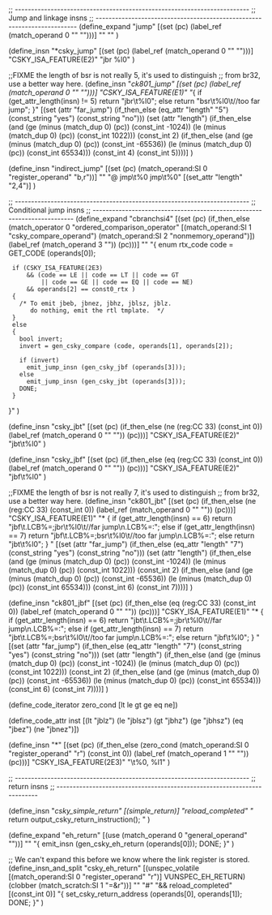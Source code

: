 
;; ------------------------------------------------------------------------
;; Jump and linkage insns
;; ------------------------------------------------------------------------
(define_expand "jump"
  [(set (pc) (label_ref (match_operand 0 "" "")))]
  ""
  ""
)

(define_insn "*csky_jump"
  [(set (pc) (label_ref (match_operand 0 "" "")))]
  "CSKY_ISA_FEATURE(E2)"
  "jbr  %l0"
)

;;FIXME the length of bsr is not really 5, it's used to distinguish
;;      from br32, use a better way here.
(define_insn "*ck801_jump"
  [(set (pc) (label_ref (match_operand 0 "" "")))]
  "CSKY_ISA_FEATURE(E1)"
  "*{
    if (get_attr_length(insn) != 5)
      return \"jbr\\t%l0\";
    else
      return \"bsr\\t%l0\\t//too far jump\";
  }"
  [(set (attr "far_jump")
        (if_then_else (eq_attr "length" "5")
                      (const_string "yes")
                      (const_string "no")))
   (set (attr "length")
        (if_then_else (and (ge (minus (match_dup 0) (pc)) (const_int -1024))
                           (le (minus (match_dup 0) (pc)) (const_int 1022)))
                      (const_int 2)
                      (if_then_else (and (ge (minus (match_dup 0) (pc)) (const_int -65536))
                                    (le (minus (match_dup 0) (pc)) (const_int 65534)))
                                    (const_int 4)
                                    (const_int 5))))]
)

(define_insn "indirect_jump"
  [(set (pc) (match_operand:SI 0 "register_operand" "b,r"))]
  ""
  "@
    jmp\t%0
    jmp\t%0"
  [(set_attr "length" "2,4")]
)


;; ------------------------------------------------------------------------
;; Conditional jump insns
;; ------------------------------------------------------------------------
(define_expand "cbranchsi4"
  [(set (pc)  (if_then_else (match_operator 0 "ordered_comparison_operator"
                              [(match_operand:SI 1 "csky_compare_operand")
                               (match_operand:SI 2 "nonmemory_operand")])
                            (label_ref (match_operand 3 ""))
                            (pc)))]
  ""
  "{
    enum rtx_code code = GET_CODE (operands[0]);

     if (CSKY_ISA_FEATURE(2E3)
         && (code == LE || code == LT || code == GT
             || code == GE || code == EQ || code == NE)
         && operands[2] == const0_rtx )
     {
       /* To emit jbeb, jbnez, jbhz, jblsz, jblz.
          do nothing, emit the rtl tmplate.  */
     }
     else
     {
       bool invert;
       invert = gen_csky_compare (code, operands[1], operands[2]);

       if (invert)
         emit_jump_insn (gen_csky_jbf (operands[3]));
       else
         emit_jump_insn (gen_csky_jbt (operands[3]));
       DONE;
     }
  }"
)

(define_insn "csky_jbt"
  [(set (pc) (if_then_else (ne (reg:CC 33) (const_int 0))
                           (label_ref (match_operand 0 "" ""))
                           (pc)))]
  "CSKY_ISA_FEATURE(E2)"
  "jbt\t%l0"
)

(define_insn "csky_jbf"
  [(set (pc) (if_then_else (eq (reg:CC 33) (const_int 0))
                           (label_ref (match_operand 0 "" ""))
                           (pc)))]
  "CSKY_ISA_FEATURE(E2)"
  "jbf\t%l0"
)

;;FIXME the length of bsr is not really 7, it's used to distinguish
;;      from br32, use a better way here.
(define_insn "ck801_jbt"
  [(set (pc) (if_then_else (ne (reg:CC 33) (const_int 0))
                           (label_ref (match_operand 0 "" ""))
                           (pc)))]
  "CSKY_ISA_FEATURE(E1)"
  "*
  {
    if (get_attr_length(insn) == 6)
      return \"jbf\\t.LCB%=\;jbr\\t%l0\\t//far jump\\n.LCB%=:\";
    else if (get_attr_length(insn) == 7)
      return \"jbf\\t.LCB%=\;bsr\\t%l0\\t//too far jump\\n.LCB%=:\";
    else
      return \"jbt\\t%l0\";
   }
  "
  [(set (attr "far_jump")
        (if_then_else
        (eq_attr "length" "7")
        (const_string "yes")
        (const_string "no")))
   (set (attr "length")
        (if_then_else
        (and (ge (minus (match_dup 0) (pc)) (const_int -1024))
             (le (minus (match_dup 0) (pc)) (const_int 1022)))
        (const_int 2)
        (if_then_else
        (and (ge (minus (match_dup 0) (pc)) (const_int -65536))
             (le (minus (match_dup 0) (pc)) (const_int 65534)))
        (const_int 6)
        (const_int 7))))]
)

(define_insn "ck801_jbf"
  [(set (pc) (if_then_else (eq (reg:CC 33) (const_int 0))
                           (label_ref (match_operand 0 "" ""))
                           (pc)))]
  "CSKY_ISA_FEATURE(E1)"
  "*
  {
    if (get_attr_length(insn) == 6)
      return \"jbt\\t.LCB%=\;jbr\\t%l0\\t//far jump\\n.LCB%=:\";
    else if (get_attr_length(insn) == 7)
      return \"jbt\\t.LCB%=\;bsr\\t%l0\\t//too far jump\\n.LCB%=:\";
    else
      return \"jbf\\t%l0\";
  }
  "
  [(set (attr "far_jump")
        (if_then_else
        (eq_attr "length" "7")
        (const_string "yes")
        (const_string "no")))
   (set (attr "length")
        (if_then_else
        (and (ge (minus (match_dup 0) (pc)) (const_int -1024))
             (le (minus (match_dup 0) (pc)) (const_int 1022)))
        (const_int 2)
        (if_then_else
        (and (ge (minus (match_dup 0) (pc)) (const_int -65536))
             (le (minus (match_dup 0) (pc)) (const_int 65534)))
        (const_int 6)
        (const_int 7))))]
)

(define_code_iterator zero_cond [lt le gt ge eq ne])

(define_code_attr inst [(lt "jblz") (le "jblsz") (gt "jbhz") (ge "jbhsz") (eq "jbez") (ne "jbnez")])

(define_insn "*<inst>"
  [(set (pc) (if_then_else (zero_cond (match_operand:SI 0 "register_operand" "r")
                                      (const_int 0))
             (label_ref (match_operand 1 "" ""))
             (pc)))]
  "CSKY_ISA_FEATURE(2E3)"
  "<inst>\t%0, %l1"
)

;; ------------------------------------------------------------------------
;; return insns
;; ------------------------------------------------------------------------

(define_insn "*csky_simple_return"
  [(simple_return)]
  "reload_completed"
  "*
    return output_csky_return_instruction();
  "
)

(define_expand "eh_return"
  [(use (match_operand 0 "general_operand" ""))]
  ""
  "{
    emit_insn (gen_csky_eh_return (operands[0]));
    DONE;
  }"
)

;; We can't expand this before we know where the link register is stored.
(define_insn_and_split "csky_eh_return"
  [(unspec_volatile [(match_operand:SI 0 "register_operand" "r")]
                    VUNSPEC_EH_RETURN)
   (clobber (match_scratch:SI 1 "=&r"))]
  ""
  "#"
  "&& reload_completed"
  [(const_int 0)]
  "{
    set_csky_return_address (operands[0], operands[1]);
    DONE;
  }"
)
